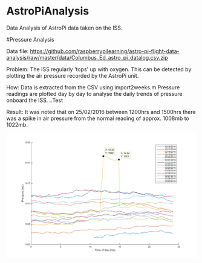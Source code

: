 # AstroPiAnalysis
Data Analysis of AstroPi data taken on the ISS.

#Pressure Analysis

Data file: https://github.com/raspberrypilearning/astro-pi-flight-data-analysis/raw/master/data/Columbus_Ed_astro_pi_datalog.csv.zip

Problem:
The ISS regularly 'tops' up with oxygen. This can be detected by plotting the air pressure recorded by the AstroPi unit.

How:
Data is extracted from the CSV using import2weeks.m
Pressure readings are plotted day by day to analyse the daily trends of pressure onboard the ISS.
..Test

Result:
It was noted that on 25/02/2016 between 1200hrs and 1500hrs there was a spike in air pressure from the normal reading of approx. 1008mb to 1022mb.

![Plot](https://github.com/scotty3785/AstroPiAnalysis/blob/master/PressurePlot.png)
